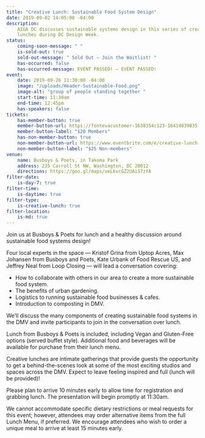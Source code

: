 ```yaml
---
title: "Creative Lunch: Sustainable Food System Design"
date: 2019-09-02 14:05:00 -04:00
description:
    AIGA DC discusses sustainable systems design in this series of creative
    lunches during DC Design Week.
status:
    coming-soon-message: " "
    is-sold-out: true
    sold-out-message: " Sold Out — Join the Waitlist! "
    has-occurred: false
    has-occurred-message: EVENT PASSED! — EVENT PASSED!
event:
    date: 2019-09-26 11:30:00 -04:00
    image: "/uploads/Header-Sustainable-Food.png"
    image-alt: "group of people standing together "
    start-time: 11:30am
    end-time: 12:45pm
    has-speakers: false
tickets:
    has-member-button: true
    member-button-url: https://fontevacustomer-1638354c123-1641d839835.force.com/services/oauth2/authorize?client_id=3MVG9nthuDc9owbcOq7_07W.HriOQQPWTbMkrpOla.ajDQlTHf4_uby_mhwylcX.mJBU2O2SppTiZMS0J_HJd&response_type=code&redirect_uri=https://ikit.aiga.org/ikit_national_util/ikit-national-util-sso-redirect/&state=https%3A%2F%2Fdc.aiga.org%2Fevent%2Fcreative-lunch-sustainable-food-system-design%2F%3Fredirect_source%3Deventbrite_register
    member-button-label: "$20 Members"
    has-non-member-button: true
    non-member-button-url: https://www.eventbrite.com/e/creative-lunch-sustainable-food-system-design-tickets-71298075463
    non-member-button-label: "$25 Non-members"
venue:
    name: Busboys & Poets, in Takoma Park
    address: 235 Carroll St NW, Washington, DC 20012
    directions: https://goo.gl/maps/ueLkvcGZ2UAiS7zYA
filter-date:
    is-day-7: true
filter-time:
    is-daytime: true
filter-type:
    is-creative-lunch: true
filter-location:
    is-md: true
---
```


Join us at Busboys & Poets for lunch and a healthy discussion around sustainable food systems design!

Four local experts in the space — Kristof Grina from Uptop Acres, Max Johansen from Busboys and Poets, Kate Urbank of Food Rescue US, and Jeffrey Neal from Loop Closing — will lead a conversation covering:

-   How to collaborate with others in our area to create a more sustainable food system.
-   The benefits of urban gardening.
-   Logistics to running sustainable food businesses & cafes.
-   Introduction to composting in DMV.

We’ll discuss the many components of creating sustainable food systems in the DMV and invite participants to join in the conversation over lunch.

Lunch from Busboys & Poets is included, including Vegan and Gluten-Free options (served buffet style). Additional food and beverages will be available for purchase from their lunch menu.

Creative lunches are intimate gatherings that provide guests the opportunity to get a behind-the-scenes look at some of the most exciting studios and spaces across the DMV. Expect to leave feeling inspired and full (lunch will be provided)!

Please plan to arrive 10 minutes early to allow time for registration and grabbing lunch. The presentation will begin promptly at 11:30am.

We cannot accommodate specific dietary restrictions or meal requests for this event; however, attendees may order alternative items from the full Lunch Menu, if preferred. We encourage attendees who wish to order a unique meal to arrive at least 15 minutes early.
